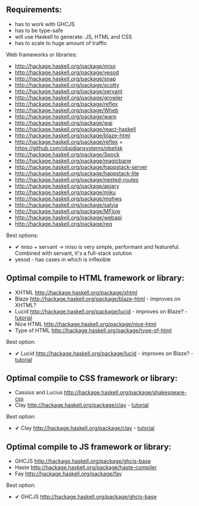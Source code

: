 ## Requirements:

* has to work with GHCJS
* has to be type-safe
* will use Haskell to generate: JS, HTML and CSS
* has to scale to huge amount of traffic

Web frameworks or libraries:

* http://hackage.haskell.org/package/miso
* http://hackage.haskell.org/package/yesod
* http://hackage.haskell.org/package/snap
* http://hackage.haskell.org/package/scotty
* http://hackage.haskell.org/package/servant
* http://hackage.haskell.org/package/growler
* http://hackage.haskell.org/package/reflex
* http://hackage.haskell.org/package/Wheb
* http://hackage.haskell.org/package/warp
* http://hackage.haskell.org/package/wai
* http://hackage.haskell.org/package/react-haskell
* http://hackage.haskell.org/package/blaze-html
* http://hackage.haskell.org/package/reflex + https://github.com/obsidiansystems/obelisk
* http://hackage.haskell.org/package/Spock
* http://hackage.haskell.org/package/magicbane
* http://hackage.haskell.org/package/happstack-server
* http://hackage.haskell.org/package/happstack-lite
* http://hackage.haskell.org/package/nested-routes
* http://hackage.haskell.org/package/apiary
* http://hackage.haskell.org/package/miku
* http://hackage.haskell.org/package/mohws
* http://hackage.haskell.org/package/salvia
* http://hackage.haskell.org/package/MFlow
* http://hackage.haskell.org/package/webapi
* http://hackage.haskell.org/package/req


Best options:

* ✔ miso + servant -> miso is very simple, performant and featureful. Combined with servant, it's a full-stack solution
* yesod - has cases in which is inflexible

## Optimal compile to HTML framework or library:

* XHTML http://hackage.haskell.org/package/xhtml
* Blaze http://hackage.haskell.org/package/blaze-html - improves on XHTML?
* Lucid http://hackage.haskell.org/package/lucid - improves on Blaze? - [tutorial](https://chrisdone.com/posts/lucid/)
* Nice HTML http://hackage.haskell.org/package/nice-html
* Type of HTML http://hackage.haskell.org/package/type-of-html

Best option:

* ✔ Lucid http://hackage.haskell.org/package/lucid - improves on Blaze? - [tutorial](https://chrisdone.com/posts/lucid/)


## Optimal compile to CSS framework or library:

* Cassius and Lucius http://hackage.haskell.org/package/shakespeare-css
* Clay http://hackage.haskell.org/package/clay - [tutorial](http://fvisser.nl/clay/)

Best option:

* ✔ Clay http://hackage.haskell.org/package/clay - [tutorial](http://fvisser.nl/clay/)

## Optimal compile to JS framework or library:

* GHCJS http://hackage.haskell.org/package/ghcjs-base
* Haste http://hackage.haskell.org/package/haste-compiler
* Fay http://hackage.haskell.org/package/fay

Best option:

* ✔ GHCJS http://hackage.haskell.org/package/ghcjs-base